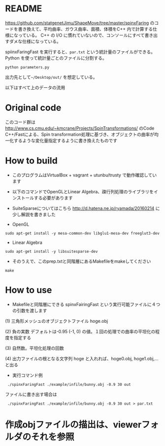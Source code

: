 # README
https://github.com/statgenetJimu/ShapeMove/tree/master/spinxFaring のコードを書き換えて、平均曲率、ガウス曲率、面積、体積をC++ 内で計算する仕様になっている。
C++ の I/O に慣れていないので、コンソールにすべて書き出すダメな仕様になっている。

spiinxFaringFast を実行すると、`par.txt` という統計量のファイルができる。
Python を使って統計量ごとのファイルに分割する。

`python parameters.py`

出力先として`~/Desktop/out/` を想定している。

以下はすべて上のデータの流用
# Original code
このコード群は http://www.cs.cmu.edu/~kmcrane/Projects/SpinTransformations/ のCode C++/Fastによる、Spin transformation処理に基づき、オブジェクトの曲率が均一化するような変化量指定するように書き換えたものです

# How to build
* このプログラムはVirtualBox + vagrant + utunbu/trusty で動作確認しています

* 以下のコマンドでOpenGLとLinear Algebra、疎行列処理のライブラリをインストールする必要があります
* SuiteSparseについてはこちら http://d.hatena.ne.jp/ryamada/20160214 に少し解説を書きました

* OpenGL

`sudo apt-get install -y mesa-common-dev libglu1-mesa-dev freeglut3-dev`

* Linear Algebra

`sudo apt-get install -y libsuitesparse-dev`

* そのうえで、このprep.txtと同階層にあるMakefileをmakeしてください

`make`

# How to use
* Makefileと同階層にできる spinxFairingFast という実行可能ファイルに４つの引数を渡します

 (1) 三角形メッシュのオブジェクトファイル hoge.obj

 (2) 負の実数 デフォルトは-0.95 (-1, 0) の値。１回の処理での曲率の平坦化の程度を指定する

 (3) 自然数。平坦化処理の回数

 (4) 出力ファイルの根となる文字列 hoge と入れれば、hoge0.obj, hoge1.obj,...と出る

* 実行コマンド例

` ./spinxFaringFast ./example/infile/bunny.obj -0.9 30 out`

ファイルに書き出す場合は

` ./spinxFaringFast ./example/infile/bunny.obj -0.9 30 out > par.txt`


# 作成objファイルの描出は、viewerフォルダのそれを参照
